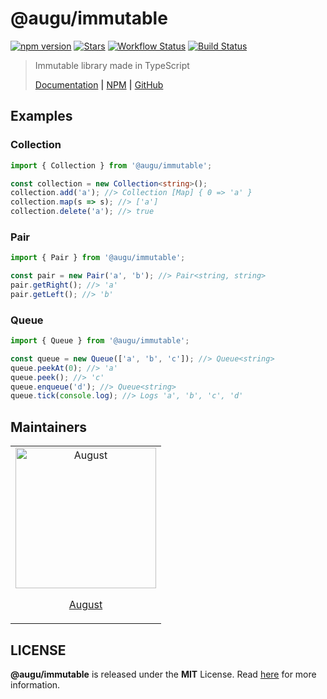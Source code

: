 # @augu/immutable 
[![npm version](https://badge.fury.io/js/%40augu%2Fimmutable.svg)](https://badge.fury.io/js/%40augu%2Fimmutable) [![Stars](https://img.shields.io/github/stars/auguwu/immutable)](https://github.com/auguwu/immutable) [![Workflow Status](https://github.com/auguwu/immutable/workflows/ESLint/badge.svg)](https://github.com/auguwu/immutable/tree/master/.github/workflows) [![Build Status](https://travis-ci.org/auguwu/immutable.svg?branch=master)](https://travis-ci.org/auguwu/immutable)

> Immutable library made in TypeScript
>
> [Documentation](https://docs.augu.dev/immutable) **|** [NPM](https://npmjs.com/package/@augu/immutable) **|** [GitHub](https://github.com/auguwu/immutable)

## Examples
### Collection
```ts
import { Collection } from '@augu/immutable';

const collection = new Collection<string>();
collection.add('a'); //> Collection [Map] { 0 => 'a' }
collection.map(s => s); //> ['a']
collection.delete('a'); //> true
```

### Pair
```ts
import { Pair } from '@augu/immutable';

const pair = new Pair('a', 'b'); //> Pair<string, string>
pair.getRight(); //> 'a'
pair.getLeft(); //> 'b'
```

### Queue
```ts
import { Queue } from '@augu/immutable';

const queue = new Queue(['a', 'b', 'c']); //> Queue<string>
queue.peekAt(0); //> 'a'
queue.peek(); //> 'c'
queue.enqueue('d'); //> Queue<string>
queue.tick(console.log); //> Logs 'a', 'b', 'c', 'd'
```

## Maintainers
<table>
  <tbody>
    <tr>
      <td align='center' valign='middle'>
        <a href='https://github.com/auguwu' target='_blank'>
          <img src='https://avatars0.githubusercontent.com/u/27751995' alt='August' width='225' height='auto' />
          <br />
          <p>August</p>
        </a>
      </td>
    </tr>
  </tbody>
</table>

## LICENSE
**@augu/immutable** is released under the **MIT** License. Read [here](/LICENSE) for more information.